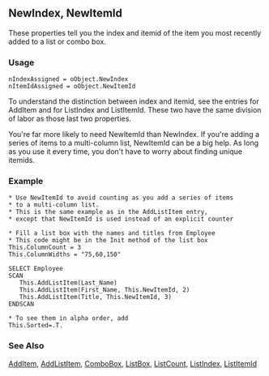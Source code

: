 ## NewIndex, NewItemId

These properties tell you the index and itemid of the item you most recently added to a list or combo box. 

### Usage

```foxpro
nIndexAssigned = oObject.NewIndex
nItemIdAssigned = oObject.NewItemId
```

To understand the distinction between index and itemid, see the entries for AddItem and for ListIndex and ListItemId. These two have the same division of labor as those last two properties.

You're far more likely to need NewItemId than NewIndex. If you're adding a series of items to a multi-column list, NewItemId can be a big help. As long as you use it every time, you don't have to worry about finding unique itemids.

### Example

```foxpro
* Use NewItemId to avoid counting as you add a series of items
* to a multi-column list.
* This is the same example as in the AddListItem entry,
* except that NewItemId is used instead of an explicit counter

* Fill a list box with the names and titles from Employee
* This code might be in the Init method of the list box
This.ColumnCount = 3
This.ColumnWidths = "75,60,150"

SELECT Employee
SCAN
   This.AddListItem(Last_Name)
   This.AddListItem(First_Name, This.NewItemId, 2)
   This.AddListItem(Title, This.NewItemId, 3)
ENDSCAN

* To see them in alpha order, add
This.Sorted=.T.
```
### See Also

[AddItem](s4g445.md), [AddListItem](s4g445.md), [ComboBox](s4g489.md), [ListBox](s4g489.md), [ListCount](s4g514.md), [ListIndex](s4g515.md), [ListItemId](s4g515.md)